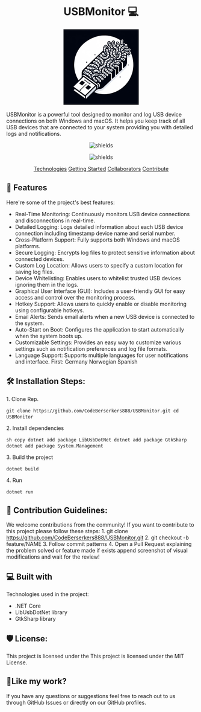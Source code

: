 <h1 align="center" style="font-weight: bold;">USBMonitor 💻</h1>

<p align="center">
  <img src="UsbMonitor-Logo.jpg" alt="USBMonitor Logo" width="200px">
</p>



<p id="description">USBMonitor is a powerful tool designed to monitor and log USB device connections on both Windows and macOS. It helps you keep track of all USB devices that are connected to your system providing you with detailed logs and notifications.</p>

<p align="center"><img src="https://img.shields.io/badge/DefensePayload-AntyBadUSB-green" alt="shields"></p>
<p align="center"><img src="https://img.shields.io/github/release-date/CodeBerserkers888/USBMonitor" alt="shields"></p>

<p align="center">
<a href="#technologies">Technologies</a>
<a href="#getting-started">Getting Started</a>
<a href="#collaborators">Collaborators</a>
<a href="#contribute">Contribute</a> 
</p>
 
  
<h2>🧐 Features</h2>

Here're some of the project's best features:

*   Real-Time Monitoring: Continuously monitors USB device connections and disconnections in real-time.
*   Detailed Logging: Logs detailed information about each USB device connection including timestamp device name and serial number.
*   Cross-Platform Support: Fully supports both Windows and macOS platforms.
*   Secure Logging: Encrypts log files to protect sensitive information about connected devices.
*   Custom Log Location: Allows users to specify a custom location for saving log files.
*   Device Whitelisting: Enables users to whitelist trusted USB devices ignoring them in the logs.
*   Graphical User Interface (GUI): Includes a user-friendly GUI for easy access and control over the monitoring process.
*   Hotkey Support: Allows users to quickly enable or disable monitoring using configurable hotkeys.
*   Email Alerts: Sends email alerts when a new USB device is connected to the system.
*   Auto-Start on Boot: Configures the application to start automatically when the system boots up.
*   Customizable Settings: Provides an easy way to customize various settings such as notification preferences and log file formats.
*   Language Support: Supports multiple languages for user notifications and interface. First: Germany Norwegian Spanish

<h2>🛠️ Installation Steps:</h2>

<p>1. Clone Rep.</p>

```
git clone https://github.com/CodeBerserkers888/USBMonitor.git cd USBMonitor
```

<p>2. Install dependencies</p>

```
sh copy dotnet add package LibUsbDotNet dotnet add package GtkSharp dotnet add package System.Management
```

<p>3. Build the project</p>

```
dotnet build
```

<p>4. Run</p>

```
dotnet run
```

<h2>🍰 Contribution Guidelines:</h2>

We welcome contributions from the community! If you want to contribute to this project please follow these steps: 1. git clone https://github.com/CodeBerserkers888/USBMonitor.git 2. git checkout -b feature/NAME 3. Follow commit patterns 4. Open a Pull Request explaining the problem solved or feature made if exists append screenshot of visual modifications and wait for the review!

  
  
<h2>💻 Built with</h2>

Technologies used in the project:

*   .NET Core
*   LibUsbDotNet library
*   GtkSharp library

<h2>🛡️ License:</h2>

This project is licensed under the This project is licensed under the MIT License.

<h2>💖Like my work?</h2>

If you have any questions or suggestions feel free to reach out to us through GitHub Issues or directly on our GitHub profiles.
